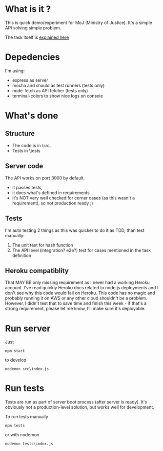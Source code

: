 # What is it ?
This is quick demo/experiment for MoJ (Ministry of Justice). It's a simple API solving simple problem.

The task itself is [explained here](task.md)

# Depedencies
I'm using:
- express as server
- mocha and should as test runners (tests only)
- node-fetch as API fetcher (tests only)
- terminal-colors to show nice logs on console

# What's done
## Structure
- The code is in \src.
- Tests in \tests

## Server code
The API works on port 3000 by default.
- it passes tests,
- it does what's defined in requirements
- it's NOT very well checked for corner cases (as this wasn't a requirement), so not production ready ;)

## Tests
I'm auto testing 2 things as this was quicker to do it as TDD, than test manually:
1. The unit test for hash function
2. The API level (integration? e2e?) test for cases mentioned in the task definition

## Heroku compatiblity
That MAY BE only missing requirement as I never had a working Heroku account.
I've read quickly Heroku docs related to node.js deployments and I don't see why this code would fail on Heroku.
This code has no magic and probably running it on AWS or any other cloud shouldn't be a problem.
However, I didn't test that to save time and finish this week - if that's a strong requirement, please let me know, I'll make sure it's deployable.

# Run server
Just

    npm start

to develop

    nodemon src\index.js

# Run tests
Tests are run as part of server boot process (after server is ready). It's obviously not a production-level solution, but works well for development.

To run tests manually

    npm tests

or with nodemon

    nodemon tests\index.js
